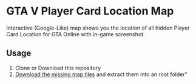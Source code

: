 GTA V Player Card Location Map
====

Interactive (Google-Like) map shows you the location of all hidden Player Card Location for GTA Online with in-game screenshot.

## Usage
1. Clone or Download this repository
2. [Download the missing map tiles](http://rockstarnews.ru/map/tiles.tar.gz) and extract them into an root folder"
